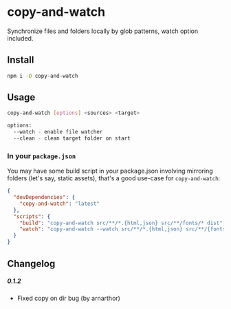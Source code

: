 # copy-and-watch

Synchronize files and folders locally by glob patterns, watch option included.

## Install

```sh
npm i -D copy-and-watch
```

## Usage

```sh
copy-and-watch [options] <sources> <target>

options:
  --watch - enable file watcher
  --clean - clean target folder on start
```

### In your `package.json`

You may have some build script in your package.json involving mirroring folders (let's say, static assets), that's a good use-case for `copy-and-watch`:

```json
{
  "devDependencies": {
    "copy-and-watch": "latest"
  },
  "scripts": {
    "build": "copy-and-watch src/**/*.{html,json} src/**/fonts/* dist",
    "watch": "copy-and-watch --watch src/**/*.{html,json} src/**/{fonts,images}/* dist"
  }
}
```

## Changelog

##### 0.1.2
- Fixed copy on dir bug (by arnarthor)
